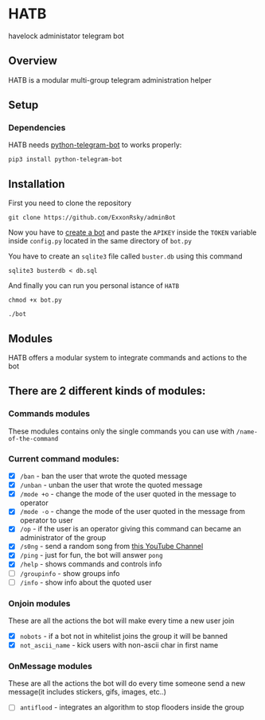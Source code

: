 # HATB
havelock administator telegram bot

## Overview
HATB is a modular multi-group telegram administration helper

## Setup
### Dependencies
HATB needs [python-telegram-bot](https://github.com/python-telegram-bot/python-telegram-bot) to works properly:

`pip3 install python-telegram-bot`

## Installation
First you need to clone the repository

`git clone https://github.com/ExxonRsky/adminBot`

Now you have to [create a bot](https://core.telegram.org/bots#creating-a-new-bot) and paste the `APIKEY` inside the `TOKEN` variable inside `config.py` located in the same directory of `bot.py`

You have to create an `sqlite3` file called `buster.db` using this command

`sqlite3 busterdb < db.sql`

And finally you can run you personal istance of `HATB`

`chmod +x bot.py`

`./bot`

## Modules
HATB offers a modular system to integrate commands and actions to the bot

## There are 2 different kinds of modules:

### Commands modules
These modules contains only the single commands you can use with `/name-of-the-command`

### Current command modules:

- [x] `/ban` -  ban the user that wrote the quoted message
- [x] `/unban` - unban the user that wrote the quoted message
- [x] `/mode +o` - change the mode of the user quoted in the message to operator
- [x] `/mode -o` - change the mode of the user quoted in the message from operator to user
- [x] `/op` - if the user is an operator giving this command can became an administrator of the group
- [x] `/s0ng` - send a random song from [this YouTube Channel](https://www.youtube.com/user/bl4ckh4ts0ngs/)
- [x] `/ping` - just for fun, the bot will answer `pong`
- [x] `/help` - shows commands and controls info
- [ ] `/groupinfo` - show groups info
- [ ] `/info` - show info about the quoted user
 
### Onjoin modules
These are all the actions the bot will make every time a new user join

- [x] `nobots` - if a bot not in whitelist joins the group it will be banned
- [x] `not_ascii_name` - kick users with non-ascii char in first name
 
### OnMessage modules
These are all the actions the bot will do every time someone send a new message(it includes stickers, gifs, images, etc..)

- [ ] `antiflood` - integrates an algorithm to stop flooders inside the group

